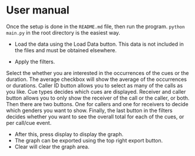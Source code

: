 # User manual

Once the setup is done in the `README.md` file, then run the program. `python main.py`
in the root directory is the easiest way.

* Load the data using the Load Data button.
  This data is not included in the files and must be obtained elsewhere.

* Apply the filters.

Select the whether you are interested in the occurrences of the cues or the duration.
  The average checkbox will show the average of the occurrences or durations.
  Caller ID button allows you to select as many of the calls as you like.
  Cue types decides which cues are displayed.
  Receiver and caller button allows you to only show the receiver of the
  call or the caller, or both. Then there are two buttons.
  One for callers and one for receivers to decide which genders you want to show.
  Finally, the last button in the filters decides whether you want
  to see the overall total for each of the cues, or per call/cue event.

* After this, press display to display the graph.
* The graph can be exported using the top right export button.
* Clear will clear the graph area.
